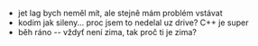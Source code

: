 - jet lag bych neměl mít, ale stejně mám problém vstávat
- kodim jak sileny... proc jsem to nedelal uz drive? C++ je super
- běh ráno -- vždyť není zima, tak proč ti je zima?
